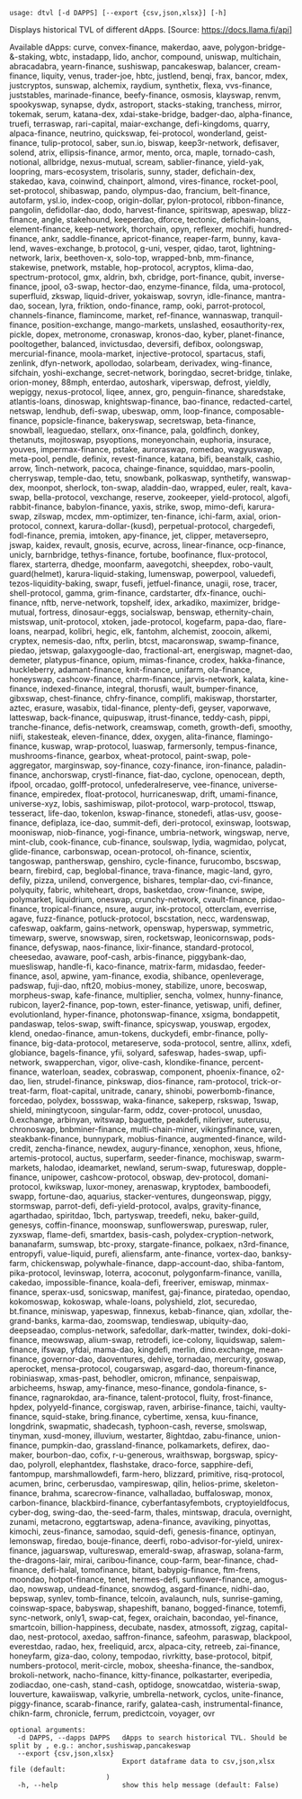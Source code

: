 ```
usage: dtvl [-d DAPPS] [--export {csv,json,xlsx}] [-h]
```

Displays historical TVL of different dApps.
[Source: https://docs.llama.fi/api]

Available dApps:
curve, convex-finance, makerdao, aave, polygon-bridge-&-staking, wbtc, instadapp, lido, anchor, compound, uniswap, multichain, abracadabra, yearn-finance, sushiswap, pancakeswap, balancer, cream-finance, liquity, venus, trader-joe, hbtc, justlend, benqi, frax, bancor, mdex, justcryptos, sunswap, alchemix, raydium, synthetix, flexa, vvs-finance, juststables, marinade-finance, beefy-finance, osmosis, klayswap, renvm, spookyswap, synapse, dydx, astroport, stacks-staking, tranchess, mirror, tokemak, serum, katana-dex, xdai-stake-bridge, badger-dao, alpha-finance, truefi, terraswap, rari-capital, maiar-exchange, defi-kingdoms, quarry, alpaca-finance, neutrino, quickswap, fei-protocol, wonderland, geist-finance, tulip-protocol, saber, sun.io, biswap, keep3r-network, defisaver, solend, atrix, ellipsis-finance, armor, mento, orca, maple, tornado-cash, notional, allbridge, nexus-mutual, scream, sablier-finance, yield-yak, loopring, mars-ecosystem, trisolaris, sunny, stader, defichain-dex, stakedao, kava, coinwind, chainport, almond, vires-finance, rocket-pool, set-protocol, shibaswap, pando, olympus-dao, francium, belt-finance, autofarm, ysl.io, index-coop, origin-dollar, pylon-protocol, ribbon-finance, pangolin, defidollar-dao, dodo, harvest-finance, spiritswap, apeswap, blizz-finance, angle, stakehound, keeperdao, dforce, tectonic, defichain-loans, element-finance, keep-network, thorchain, opyn, reflexer, mochifi, hundred-finance, ankr, saddle-finance, apricot-finance, reaper-farm, bunny, kava-lend, waves-exchange, b.protocol, g-uni, vesper, qidao, tarot, lightning-network, larix, beethoven-x, solo-top, wrapped-bnb, mm-finance, stakewise, pnetwork, mstable, hop-protocol, acryptos, klima-dao, spectrum-protocol, gmx, aldrin, bxh, cbridge, port-finance, qubit, inverse-finance, jpool, o3-swap, hector-dao, enzyme-finance, filda, uma-protocol, superfluid, zkswap, liquid-driver, yokaiswap, sovryn, idle-finance, mantra-dao, socean, lyra, friktion, ondo-finance, ramp, ooki, parrot-protocol, channels-finance, flamincome, market, ref-finance, wannaswap, tranquil-finance, position-exchange, mango-markets, unslashed, eosauthority-rex, pickle, dopex, metronome, cronaswap, kronos-dao, kyber, planet-finance, pooltogether, balanced, invictusdao, deversifi, defibox, oolongswap, mercurial-finance, moola-market, injective-protocol, spartacus, stafi, zenlink, dfyn-network, apollodao, solarbeam, derivadex, wing-finance, sifchain, yoshi-exchange, secret-network, boringdao, secret-bridge, tinlake, orion-money, 88mph, enterdao, autoshark, viperswap, defrost, yieldly, wepiggy, nexus-protocol, liqee, annex, gro, penguin-finance, sharedstake, atlantis-loans, dinoswap, knightswap-finance, bao-finance, redacted-cartel, netswap, lendhub, defi-swap, ubeswap, omm, loop-finance, composable-finance, popsicle-finance, bakeryswap, secretswap, beta-finance, snowball, leaguedao, stellarx, onx-finance, pala, goldfinch, donkey, thetanuts, mojitoswap, psyoptions, moneyonchain, euphoria, insurace, youves, impermax-finance, pstake, auroraswap, romedao, wagyuswap, meta-pool, pendle, definix, revest-finance, katana, bifi, beanstalk, cashio, arrow, 1inch-network, pacoca, chainge-finance, squiddao, mars-poolin, cherryswap, temple-dao, tetu, snowbank, polkaswap, synthetify, wanswap-dex, moonpot, sherlock, ton-swap, aladdin-dao, wrapped, euler, realt, kava-swap, bella-protocol, vexchange, reserve, zookeeper, yield-protocol, algofi, rabbit-finance, babylon-finance, yaxis, strike, swop, mimo-defi, karura-swap, zilswap, mcdex, mm-optimizer, ten-finance, ichi-farm, axial, orion-protocol, connext, karura-dollar-(kusd), perpetual-protocol, chargedefi, fodl-finance, premia, imtoken, apy-finance, jet, clipper, metaversepro, jswap, kaidex, revault, gnosis, ecurve, across, linear-finance, ocp-finance, unicly, barnbridge, tethys-finance, fortube, boofinance, flux-protocol, flarex, starterra, dhedge, moonfarm, aavegotchi, sheepdex, robo-vault, guard(helmet), karura-liquid-staking, lumenswap, powerpool, valuedefi, tezos-liquidity-baking, swapr, fusefi, jetfuel-finance, unagii, rose, tracer, shell-protocol, gamma, grim-finance, cardstarter, dfx-finance, ouchi-finance, nftb, nerve-network, topshelf, idex, arkadiko, maximizer, bridge-mutual, fortress, dinosaur-eggs, socialswap, benswap, ethernity-chain, mistswap, unit-protocol, xtoken, jade-protocol, kogefarm, papa-dao, flare-loans, nearpad, kolibri, hegic, elk, fantohm, alchemist, zoocoin, alkemi, cryptex, nemesis-dao, nftx, perlin, btcst, macaronswap, swamp-finance, piedao, jetswap, galaxygoogle-dao, fractional-art, energiswap, magnet-dao, demeter, platypus-finance, opium, mimas-finance, crodex, hakka-finance, huckleberry, adamant-finance, knit-finance, unifarm, ola-finance, honeyswap, cashcow-finance, charm-finance, jarvis-network, kalata, kine-finance, indexed-finance, integral, thorusfi, wault, bumper-finance, gibxswap, chest-finance, chfry-finance, complifi, makiswap, thorstarter, aztec, erasure, wasabix, tidal-finance, plenty-defi, geyser, vaporwave, latteswap, back-finance, quipuswap, itrust-finance, teddy-cash, pippi, tranche-finance, defis-network, creamswap, cometh, growth-defi, smoothy, niifi, stakesteak, eleven-finance, ddex, oxygen, alita-finance, flamingo-finance, kuswap, wrap-protocol, luaswap, farmersonly, tempus-finance, mushrooms-finance, gearbox, wheat-protocol, paint-swap, pole-aggregator, marginswap, soy-finance, cozy-finance, iron-finance, paladin-finance, anchorswap, crystl-finance, fiat-dao, cyclone, openocean, depth, ifpool, orcadao, golff-protocol, unfederalreserve, vee-finance, universe-finance, empiredex, float-protocol, hurricaneswap, drift, umami-finance, universe-xyz, lobis, sashimiswap, pilot-protocol, warp-protocol, ttswap, tesseract, life-dao, tokenlon, kswap-finance, stonedefi, atlas-usv, goose-finance, defiplaza, ice-dao, summit-defi, deri-protocol, exinswap, lootswap, mooniswap, niob-finance, yogi-finance, umbria-network, wingswap, nerve, mint-club, cook-finance, cub-finance, soulswap, lydia, wagmidao, polycat, glide-finance, carbonswap, ocean-protocol, oh-finance, scientix, tangoswap, pantherswap, genshiro, cycle-finance, furucombo, bscswap, bearn, firebird, cap, beglobal-finance, trava-finance, magic-land, gyro, defily, pizza, unilend, convergence, bishares, templar-dao, cvi-finance, polyquity, fabric, whiteheart, drops, basketdao, crow-finance, swipe, polymarket, liquidrium, oneswap, crunchy-network, cvault-finance, pidao-finance, tropical-finance, nsure, augur, ink-protocol, otterclam, everrise, agave, fuzz-finance, potluck-protocol, bscstation, necc, wardenswap, cafeswap, oakfarm, gains-network, openswap, hyperswap, symmetric, timewarp, swerve, snowswap, siren, rocketswap, leonicornswap, pods-finance, defyswap, naos-finance, lixir-finance, standard-protocol, cheesedao, avaware, poof-cash, arbis-finance, piggybank-dao, muesliswap, handle-fi, kaco-finance, matrix-farm, midasdao, feeder-finance, asol, apwine, yam-finance, exodia, shibance, openleverage, padswap, fuji-dao, nft20, mobius-money, stabilize, unore, becoswap, morpheus-swap, kafe-finance, multiplier, sencha, volmex, hunny-finance, rubicon, layer2-finance, pop-town, ester-finance, yetiswap, unifi, definer, evolutionland, hyper-finance, photonswap-finance, xsigma, bondappetit, pandaswap, telos-swap, swift-finance, spicyswap, youswap, ergodex, klend, onedao-finance, amun-tokens, duckydefi, embr-finance, polly-finance, big-data-protocol, metareserve, soda-protocol, sentre, allinx, xdefi, globiance, bagels-finance, yfii, solyard, safeswap, hades-swap, upfi-network, swapperchan, vigor, olive-cash, klondike-finance, percent-finance, waterloan, seadex, cobraswap, component, phoenix-finance, o2-dao, lien, strudel-finance, pinkswap, dios-finance, ram-protocol, trick-or-treat-farm, float-capital, unitrade, canary, shinobi, powerbomb-finance, forcedao, polydex, bossswap, waka-finance, sakeperp, rskswap, 1swap, shield, miningtycoon, singular-farm, oddz, cover-protocol, unusdao, 0.exchange, arbinyan, witswap, baguette, peakdefi, nileriver, suterusu, chronoswap, bnbminer-finance, multi-chain-miner, vikingsfinance, varen, steakbank-finance, bunnypark, mobius-finance, augmented-finance, wild-credit, zencha-finance, newdex, augury-finance, xenophon, xeus, hfione, artemis-protocol, auctus, superfarm, seeder-finance, mochiswap, swarm-markets, halodao, ideamarket, newland, serum-swap, futureswap, dopple-finance, unipower, cashcow-protocol, obswap, dev-protocol, domani-protocol, kwikswap, luxor-money, arenaswap, kryptodex, bamboodefi, swapp, fortune-dao, aquarius, stacker-ventures, dungeonswap, piggy, stormswap, parrot-defi, defi-yield-protocol, avalps, gravity-finance, agarthadao, spiritdao, 1bch, partyswap, treedefi, neku, baker-guild, genesys, coffin-finance, moonswap, sunflowerswap, pureswap, ruler, zyxswap, flame-defi, smartdex, basis-cash, polydex-cryption-network, bananafarm, sumswap, btc-proxy, stargate-finance, polkaex, n3rd-finance, entropyfi, value-liquid, purefi, aliensfarm, ante-finance, vortex-dao, banksy-farm, chickenswap, polywhale-finance, dapp-account-dao, shiba-fantom, pika-protocol, levinswap, loterra, acoconut, polygonfarm-finance, vanilla, cakedao, impossible-finance, koala-defi, freeriver, emiswap, minmax-finance, sperax-usd, sonicswap, manifest, gaj-finance, piratedao, opendao, kokomoswap, kokoswap, whale-loans, polyshield, zlot, securedao, bt.finance, miniswap, yapeswap, finnexus, kebab-finance, qian, xdollar, the-grand-banks, karma-dao, zoomswap, tendieswap, ubiquity-dao, deepseadao, complus-network, safedollar, dark-matter, twindex, doki-doki-finance, meowswap, alium-swap, retrodefi, ice-colony, liquidswap, salem-finance, ifswap, yfdai, mama-dao, kingdefi, merlin, dino.exchange, mean-finance, governor-dao, daoventures, dehive, tornadao, mercurity, goswap, aperocket, mensa-protocol, cougarswap, asgard-dao, thoreum-finance, robiniaswap, xmas-past, behodler, omicron, mfinance, senpaiswap, arbicheems, hswap, amy-finance, meso-finance, gondola-finance, s-finance, ragnarokdao, ara-finance, talent-protocol, fluity, frost-finance, hpdex, polyyeld-finance, corgiswap, raven, arbirise-finance, taichi, vaulty-finance, squid-stake, bring.finance, cybertime, xensa, kuu-finance, longdrink, swapmatic, shadecash, typhoon-cash, reverse, smolswap, tinyman, xusd-money, illuvium, westarter, 8ightdao, zabu-finance, union-finance, pumpkin-dao, grassland-finance, polkamarkets, defirex, dao-maker, bourbon-dao, cofix, r-u-generous, wraithswap, borgswap, spicy-dao, polyroll, elephantdex, flashstake, draco-force, sapphire-defi, fantompup, marshmallowdefi, farm-hero, blizzard, primitive, risq-protocol, acumen, brinc, cerberusdao, vampireswap, qilin, helios-prime, skeleton-finance, brahma, scarecrow-finance, valhalladao, buffaloswap, monox, carbon-finance, blackbird-finance, cyberfantasyfembots, cryptoyieldfocus, cyber-dog, swing-dao, the-seed-farm, thales, mintswap, dracula, overnight, zunami, metacrono, eggtartswap, adena-finance, avaviking, pinyottas, kimochi, zeus-finance, samodao, squid-defi, genesis-finance, optinyan, lemonswap, firedao, bouje-finance, deerfi, robo-advisor-for-yield, unirex-finance, jaguarswap, vultureswap, emerald-swap, afraswap, solana-farm, the-dragons-lair, mirai, caribou-finance, coup-farm, bear-finance, chad-finance, defi-halal, tomofinance, bitant, babypig-finance, ftm-frens, moondao, hotpot-finance, tenet, hermes-defi, sunflower-finance, amogus-dao, nowswap, undead-finance, snowdog, asgard-finance, nidhi-dao, bepswap, synlev, tomb-finance, telcoin, avalaunch, nuls, sunrise-gaming, coinswap-space, babyswap, shapeshift, banano, bogged-finance, totemfi, sync-network, only1, swap-cat, fegex, oraichain, bacondao, yel-finance, smartcoin, billion-happiness, decubate, nasdex, atmossoft, zigzag, capital-dao, nest-protocol, axedao, saffron-finance, safeohm, paraswap, blackpool, everestdao, radao, hex, freeliquid, arcx, alpaca-city, retreeb, zai-finance, honeyfarm, giza-dao, colony, tempodao, rivrkitty, base-protocol, bitpif, numbers-protocol, merit-circle, mobox, sheesha-finance, the-sandbox, brokoli-network, nacho-finance, kitty-finance, polkastarter, everipedia, zodiacdao, one-cash, stand-cash, optidoge, snowcatdao, wisteria-swap, louverture, kawaiiswap, valkyrie, umbrella-network, cyclos, unite-finance, piggy-finance, scarab-finance, rarify, galatea-cash, instrumental-finance, chikn-farm, chronicle, ferrum, predictcoin, voyager, ovr

```
optional arguments:
  -d DAPPS, --dapps DAPPS   dApps to search historical TVL. Should be split by , e.g.: anchor,sushiswap,pancakeswap
  --export {csv,json,xlsx}
                            Export dataframe data to csv,json,xlsx file (default:
                        )
  -h, --help                show this help message (default: False)
```

